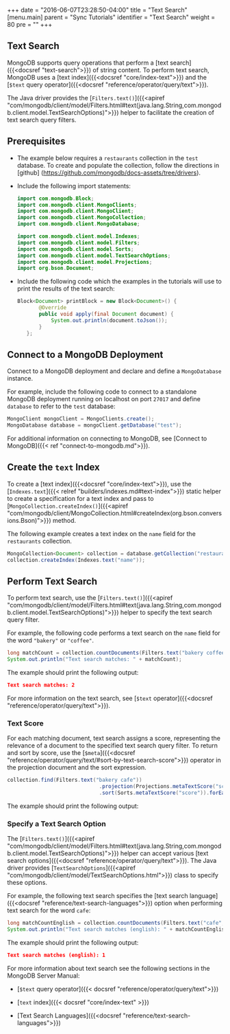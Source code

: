 +++
date = "2016-06-07T23:28:50-04:00"
title = "Text Search"
[menu.main]
parent = "Sync Tutorials"
identifier = "Text Search"
weight = 80
pre = "<i class='fa'></i>"
+++

## Text Search

MongoDB supports query operations that perform a [text search]({{<docsref "text-search">}}) of string content. To perform text search, MongoDB uses a [text index]({{<docsref "core/index-text">}}) and the [`$text` query operator]({{<docsref "reference/operator/query/text">}}).

The Java driver provides the [`Filters.text()`]({{<apiref "com/mongodb/client/model/Filters.html#text(java.lang.String,com.mongodb.client.model.TextSearchOptions)">}}) helper to facilitate the creation of text search query filters.

## Prerequisites

- The example below requires a ``restaurants`` collection in the ``test`` database. To create and populate the collection, follow the directions in [github] (https://github.com/mongodb/docs-assets/tree/drivers).

- Include the following import statements:

     ```java
     import com.mongodb.Block;
     import com.mongodb.client.MongoClients;
     import com.mongodb.client.MongoClient;
     import com.mongodb.client.MongoCollection;
     import com.mongodb.client.MongoDatabase;

     import com.mongodb.client.model.Indexes;
     import com.mongodb.client.model.Filters;
     import com.mongodb.client.model.Sorts;
     import com.mongodb.client.model.TextSearchOptions;
     import com.mongodb.client.model.Projections;
     import org.bson.Document;
     ```

- Include the following code which the examples in the tutorials will use to print the results of the text search:

     ```java
     Block<Document> printBlock = new Block<Document>() {
            @Override
            public void apply(final Document document) {
                System.out.println(document.toJson());
            }
        };
     ```

## Connect to a MongoDB Deployment

Connect to a MongoDB deployment and declare and define a `MongoDatabase` instance.

For example, include the following code to connect to a standalone MongoDB deployment running on localhost on port `27017` and define `database` to refer to the `test` database:

```java
MongoClient mongoClient = MongoClients.create();
MongoDatabase database = mongoClient.getDatabase("test");
```

For additional information on connecting to MongoDB, see [Connect to MongoDB]({{< ref "connect-to-mongodb.md">}}).

## Create the `text` Index

To create a [text index]({{<docsref "core/index-text">}}), use the [`Indexes.text`]({{< relref "builders/indexes.md#text-index">}})
static helper to create a specification for a text index and pass to [`MongoCollection.createIndex()`]({{<apiref "com/mongodb/client/MongoCollection.html#createIndex(org.bson.conversions.Bson)">}}) method.

The following example creates a text index on the `name` field for the `restaurants` collection.

```java
MongoCollection<Document> collection = database.getCollection("restaurants");
collection.createIndex(Indexes.text("name"));
```

## Perform Text Search

To perform text search, use the [`Filters.text()`]({{<apiref "com/mongodb/client/model/Filters.html#text(java.lang.String,com.mongodb.client.model.TextSearchOptions)">}}) helper to specify the text search query filter.

For example, the following code performs a text search on the `name` field for the word `"bakery"` or `"coffee"`.

```java
long matchCount = collection.countDocuments(Filters.text("bakery coffee"));
System.out.println("Text search matches: " + matchCount);
```

The example should print the following output:

```json
Text search matches: 2
```

For more information on the text search, see [`$text` operator]({{<docsref "reference/operator/query/text">}}).

### Text Score

For each matching document, text search assigns a score, representing the relevance of a document to the specified text search query filter. To return and sort by score, use the [`$meta`]({{<docsref "reference/operator/query/text/#sort-by-text-search-score">}}) operator in the projection document and the sort expression.


```java
collection.find(Filters.text("bakery cafe"))
                              .projection(Projections.metaTextScore("score"))
                              .sort(Sorts.metaTextScore("score")).forEach(printBlock);
```

The example should print the following output:



### Specify a Text Search Option

The  [`Filters.text()`]({{<apiref "com/mongodb/client/model/Filters.html#text(java.lang.String,com.mongodb.client.model.TextSearchOptions)">}}) helper can accept various [text search options]({{<docsref "reference/operator/query/text">}}). The Java driver provides [`TextSearchOptions`]({{<apiref "com/mongodb/client/model/TextSearchOptions.html">}}) class to specify these options.

For example, the following text search specifies the [text search language]({{<docsref "reference/text-search-languages">}}) option when performing text search for the word `cafe`:

```java
long matchCountEnglish = collection.countDocuments(Filters.text("cafe", new TextSearchOptions().language("english")));
System.out.println("Text search matches (english): " + matchCountEnglish);
```

The example should print the following output:

```json
Text search matches (english): 1
```

For more information about text search see the following sections in the MongoDB Server Manual:

- [`$text` query operator]({{< docsref "reference/operator/query/text">}})

- [`text` index]({{< docsref "core/index-text" >}})

- [Text Search Languages]({{<docsref "reference/text-search-languages">}})
